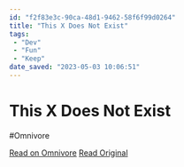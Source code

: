 ```yaml
---
id: "f2f83e3c-90ca-48d1-9462-58f6f99d0264"
title: "This X Does Not Exist"
tags:
 - "Dev"
 - "Fun"
 - "Keep"
date_saved: "2023-05-03 10:06:51"
---
```


# This X Does Not Exist
#Omnivore

[Read on Omnivore](https://omnivore.app/me/https-thisxdoesnotexist-com-187e0dd1b5e)
[Read Original](https://thisxdoesnotexist.com)

